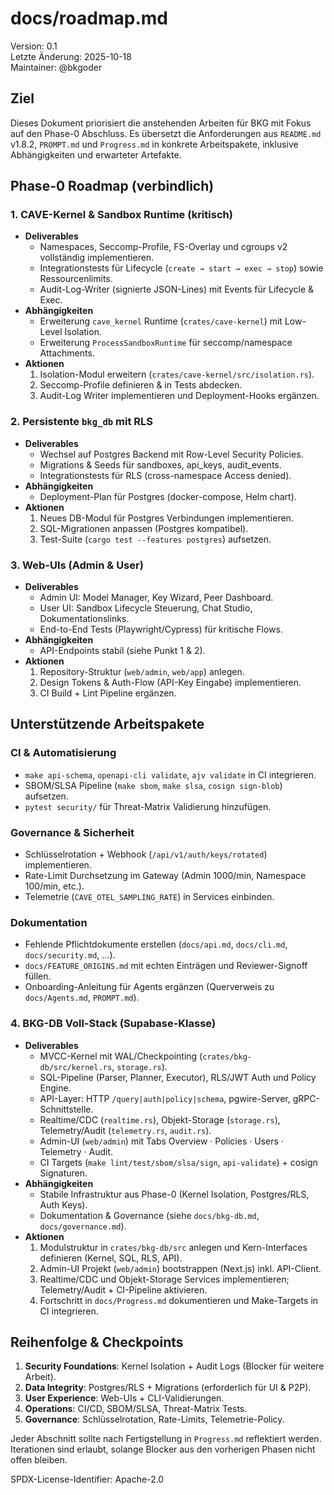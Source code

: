 # docs/roadmap.md

Version: 0.1  
Letzte Änderung: 2025-10-18  
Maintainer: @bkgoder

Ziel
----
Dieses Dokument priorisiert die anstehenden Arbeiten für BKG mit Fokus auf den Phase-0 Abschluss. Es übersetzt die Anforderungen aus `README.md` v1.8.2, `PROMPT.md` und `Progress.md` in konkrete Arbeitspakete, inklusive Abhängigkeiten und erwarteter Artefakte.

## Phase-0 Roadmap (verbindlich)

### 1. CAVE-Kernel & Sandbox Runtime (kritisch)
- **Deliverables**
  - Namespaces, Seccomp-Profile, FS-Overlay und cgroups v2 vollständig implementieren.
  - Integrationstests für Lifecycle (`create → start → exec → stop`) sowie Ressourcenlimits.
  - Audit-Log-Writer (signierte JSON-Lines) mit Events für Lifecycle & Exec.
- **Abhängigkeiten**
  - Erweiterung `cave_kernel` Runtime (`crates/cave-kernel`) mit Low-Level Isolation.
  - Erweiterung `ProcessSandboxRuntime` für seccomp/namespace Attachments.
- **Aktionen**
  1. Isolation-Modul erweitern (`crates/cave-kernel/src/isolation.rs`).
  2. Seccomp-Profile definieren & in Tests abdecken.
  3. Audit-Log Writer implementieren und Deployment-Hooks ergänzen.

### 2. Persistente `bkg_db` mit RLS
- **Deliverables**
  - Wechsel auf Postgres Backend mit Row-Level Security Policies.
  - Migrations & Seeds für sandboxes, api_keys, audit_events.
  - Integrationstests für RLS (cross-namespace Access denied).
- **Abhängigkeiten**
  - Deployment-Plan für Postgres (docker-compose, Helm chart).
- **Aktionen**
  1. Neues DB-Modul für Postgres Verbindungen implementieren.
  2. SQL-Migrationen anpassen (Postgres kompatibel).
  3. Test-Suite (`cargo test --features postgres`) aufsetzen.

### 3. Web-UIs (Admin & User)
- **Deliverables**
  - Admin UI: Model Manager, Key Wizard, Peer Dashboard.
  - User UI: Sandbox Lifecycle Steuerung, Chat Studio, Dokumentationslinks.
  - End-to-End Tests (Playwright/Cypress) für kritische Flows.
- **Abhängigkeiten**
  - API-Endpoints stabil (siehe Punkt 1 & 2).
- **Aktionen**
  1. Repository-Struktur (`web/admin`, `web/app`) anlegen.
  2. Design Tokens & Auth-Flow (API-Key Eingabe) implementieren.
  3. CI Build + Lint Pipeline ergänzen.

## Unterstützende Arbeitspakete

### CI & Automatisierung
- `make api-schema`, `openapi-cli validate`, `ajv validate` in CI integrieren.
- SBOM/SLSA Pipeline (`make sbom`, `make slsa`, `cosign sign-blob`) aufsetzen.
- `pytest security/` für Threat-Matrix Validierung hinzufügen.

### Governance & Sicherheit
- Schlüsselrotation + Webhook (`/api/v1/auth/keys/rotated`) implementieren.
- Rate-Limit Durchsetzung im Gateway (Admin 1000/min, Namespace 100/min, etc.).
- Telemetrie (`CAVE_OTEL_SAMPLING_RATE`) in Services einbinden.

### Dokumentation
- Fehlende Pflichtdokumente erstellen (`docs/api.md`, `docs/cli.md`, `docs/security.md`, …).
- `docs/FEATURE_ORIGINS.md` mit echten Einträgen und Reviewer-Signoff füllen.
- Onboarding-Anleitung für Agents ergänzen (Querverweis zu `docs/Agents.md`, `PROMPT.md`).

### 4. BKG-DB Voll-Stack (Supabase-Klasse)
- **Deliverables**
  - MVCC-Kernel mit WAL/Checkpointing (`crates/bkg-db/src/kernel.rs`, `storage.rs`).
  - SQL-Pipeline (Parser, Planner, Executor), RLS/JWT Auth und Policy Engine.
  - API-Layer: HTTP `/query|auth|policy|schema`, pgwire-Server, gRPC-Schnittstelle.
  - Realtime/CDC (`realtime.rs`), Objekt-Storage (`storage.rs`), Telemetry/Audit (`telemetry.rs`, `audit.rs`).
  - Admin-UI (`web/admin`) mit Tabs Overview · Policies · Users · Telemetry · Audit.
  - CI Targets (`make lint/test/sbom/slsa/sign`, `api-validate`) + cosign Signaturen.
- **Abhängigkeiten**
  - Stabile Infrastruktur aus Phase-0 (Kernel Isolation, Postgres/RLS, Auth Keys).
  - Dokumentation & Governance (siehe `docs/bkg-db.md`, `docs/governance.md`).
- **Aktionen**
  1. Modulstruktur in `crates/bkg-db/src` anlegen und Kern-Interfaces definieren (Kernel, SQL, RLS, API).
  2. Admin-UI Projekt (`web/admin`) bootstrappen (Next.js) inkl. API-Client.
  3. Realtime/CDC und Objekt-Storage Services implementieren; Telemetry/Audit + CI-Pipeline aktivieren.
  4. Fortschritt in `docs/Progress.md` dokumentieren und Make-Targets in CI integrieren.

## Reihenfolge & Checkpoints
1. **Security Foundations**: Kernel Isolation + Audit Logs (Blocker für weitere Arbeit).
2. **Data Integrity**: Postgres/RLS + Migrations (erforderlich für UI & P2P).
3. **User Experience**: Web-UIs + CLI-Validierungen.
4. **Operations**: CI/CD, SBOM/SLSA, Threat-Matrix Tests.
5. **Governance**: Schlüsselrotation, Rate-Limits, Telemetrie-Policy.

Jeder Abschnitt sollte nach Fertigstellung in `Progress.md` reflektiert werden. Iterationen sind erlaubt, solange Blocker aus den vorherigen Phasen nicht offen bleiben.

SPDX-License-Identifier: Apache-2.0
